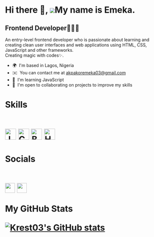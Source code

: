 
Hi there 👋, ![](https://user-images.githubusercontent.com/18350557/176309783-0785949b-9127-417c-8b55-ab5a4333674e.gif)My name is Emeka.
================================================================================================================================

Frontend Developer👨‍💻🚀
------------------------------

An entry-level frontend developer who is passionate about learning and creating clean user interfaces and web applications using HTML, CSS, JavaScript and other frameworks. <br> Creating magic with codes✨.

*   🌍  I'm based in Lagos, Nigeria
*   ✉️  You can contact me at [akpakoremeka03@gmail.com](mailto:akpakoremeka03@gmail.com)
*   🧠  I'm learning JavaScript
*   🤝  I'm open to collaborating on projects to improve my skills
<h1> Skills 
<br>
<br>
<p align="left">
<a href="https://developer.mozilla.org/en-US/docs/Web/JavaScript" target="_blank" rel="noreferrer"><img src="https://raw.githubusercontent.com/danielcranney/readme-generator/main/public/icons/skills/javascript-colored.svg" width="36" height="36" alt="JavaScript" /></a>
<a href="https://www.w3.org/TR/CSS/#css" target="_blank" rel="noreferrer"><img src="https://raw.githubusercontent.com/danielcranney/readme-generator/main/public/icons/skills/css3-colored.svg" width="36" height="36" alt="CSS3" /></a>
<a href="https://getbootstrap.com/" target="_blank" rel="noreferrer"><img src="https://encrypted-tbn0.gstatic.com/images?q=tbn:ANd9GcQ4DAWIFsFGNI7I9BCRjg0vVNU38JLSyYDKpQVEUtKMkkwDpFNoAAi9bTc&s=10" width="36" height="36" alt="BOOTSTRAP5" /></a>
<a href="https://www.w3.org/TR/HTML/#html" target="_blank" rel="noreferrer"><img src="https://raw.githubusercontent.com/danielcranney/readme-generator/main/public/icons/skills/html5-colored.svg" width="36" height="36" alt="HTML5" /></a>

<h1> Socials
<br>
<br>
<p align="left"> <a href="https://www.github.com/Krest03" target="_blank" rel="noreferrer"><img src="https://raw.githubusercontent.com/danielcranney/readme-generator/main/public/icons/socials/github.svg" width="32" height="32" /></a> <a href="https://www.twitter.com/krest_szn" target="_blank" rel="noreferrer"><img src="https://raw.githubusercontent.com/danielcranney/readme-generator/main/public/icons/socials/twitter.svg" width="32" height="32" /></a></p>

<b>My GitHub Stats</b>

<a href="http://www.github.com/Krest03"><img src="https://github-readme-stats.vercel.app/api?username=Krest03&show_icons=true&hide=stars,&count_private=true&title_color=0891b2&text_color=ffffff&icon_color=0891b2&bg_color=1c1917&hide_border=true&show_icons=true" alt="Krest03's GitHub stats" /></a>




